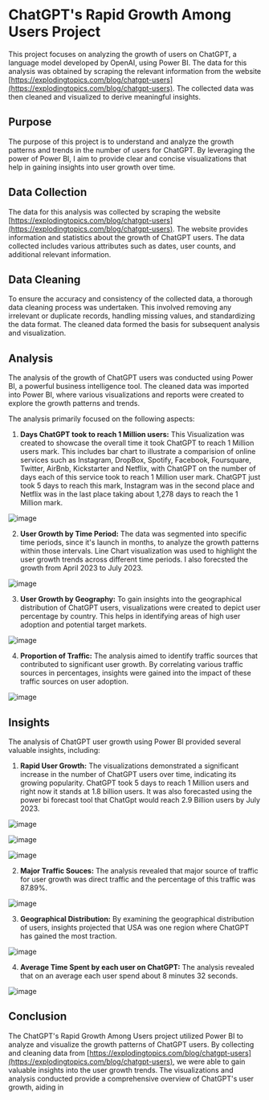 # ChatGPT's Rapid Growth Among Users Project

This project focuses on analyzing the growth of users on ChatGPT, a language model developed by OpenAI, using Power BI. The data for this analysis was obtained by scraping the relevant information from the website [https://explodingtopics.com/blog/chatgpt-users](https://explodingtopics.com/blog/chatgpt-users). The collected data was then cleaned and visualized to derive meaningful insights.

## Purpose

The purpose of this project is to understand and analyze the growth patterns and trends in the number of users for ChatGPT. By leveraging the power of Power BI, I aim to provide clear and concise visualizations that help in gaining insights into user growth over time.

## Data Collection

The data for this analysis was collected by scraping the website [https://explodingtopics.com/blog/chatgpt-users](https://explodingtopics.com/blog/chatgpt-users). The website provides information and statistics about the growth of ChatGPT users. The data collected includes various attributes such as dates, user counts, and additional relevant information.

## Data Cleaning

To ensure the accuracy and consistency of the collected data, a thorough data cleaning process was undertaken. This involved removing any irrelevant or duplicate records, handling missing values, and standardizing the data format. The cleaned data formed the basis for subsequent analysis and visualization.

## Analysis

The analysis of the growth of ChatGPT users was conducted using Power BI, a powerful business intelligence tool. The cleaned data was imported into Power BI, where various visualizations and reports were created to explore the growth patterns and trends.

The analysis primarily focused on the following aspects:

1. **Days ChatGPT took to reach 1 Million users:** This Visualization was created to showcase the overall time it took ChatGPT to reach 1 Million users mark. This includes bar chart to illustrate a comparision of online services such as Instagram, DropBox, Spotify, Facebook, Foursquare, Twitter, AirBnb, Kickstarter and Netflix, with ChatGPT on the number of days each of this service took to reach 1 Million user mark. ChatGPT just took 5 days to reach this mark, Instagram was in the second place and Netflix was in the last place taking about 1,278 days to reach the 1 Million mark.

![image](https://github.com/ymulakala27/ChatGPT-s-Rapid-Growth-Among-Users/assets/128730384/b4b19047-d426-403a-8891-187ee03c952f)

2. **User Growth by Time Period:** The data was segmented into specific time periods, since it's launch in months, to analyze the growth patterns within those intervals. Line Chart visualization was used to highlight the user growth trends across different time periods. I also forecsted the growth from April 2023 to July 2023.

![image](https://github.com/ymulakala27/ChatGPT-s-Rapid-Growth-Among-Users/assets/128730384/e9273b54-357f-4376-a4c4-c3f23f7e5787)

3. **User Growth by Geography:** To gain insights into the geographical distribution of ChatGPT users, visualizations were created to depict user percentage by country. This helps in identifying areas of high user adoption and potential target markets.

![image](https://github.com/ymulakala27/ChatGPT-s-Rapid-Growth-Among-Users/assets/128730384/3fbf999b-8f30-4609-b9d0-96455746adc7)


4. **Proportion of Traffic:** The analysis aimed to identify traffic sources that contributed to significant user growth. By correlating various traffic sources in percentages, insights were gained into the impact of these traffic sources on user adoption.

![image](https://github.com/ymulakala27/ChatGPT-s-Rapid-Growth-Among-Users/assets/128730384/4b4f3336-890b-4dfd-9104-4ab4ae6bc3e9)

## Insights

The analysis of ChatGPT user growth using Power BI provided several valuable insights, including:

1. **Rapid User Growth:** The visualizations demonstrated a significant increase in the number of ChatGPT users over time, indicating its growing popularity. ChatGPT took 5 days to reach 1 Million users and right now it stands at 1.8 billion users. It was also forecasted using the power bi forecast tool that ChatGpt would reach 2.9 Billion users by July 2023.

![image](https://github.com/ymulakala27/ChatGPT-s-Rapid-Growth-Among-Users/assets/128730384/c6d9fbb7-d4c0-40ae-bc1c-c9de94cb08c7)

![image](https://github.com/ymulakala27/ChatGPT-s-Rapid-Growth-Among-Users/assets/128730384/d28e103c-d983-4c16-803f-f363247be95f)

![image](https://github.com/ymulakala27/ChatGPT-s-Rapid-Growth-Among-Users/assets/128730384/da4356cc-2a65-480b-992c-66e0bd568383)


2. **Major Traffic Souces:** The analysis revealed that major source of traffic for user growth was direct traffic and the percentage of this traffic was 87.89%.

![image](https://github.com/ymulakala27/ChatGPT-s-Rapid-Growth-Among-Users/assets/128730384/3100e723-2f68-427c-9528-15dc5238951b)

3. **Geographical Distribution:** By examining the geographical distribution of users, insights projected that USA was one region where ChatGPT has gained the most traction.

![image](https://github.com/ymulakala27/ChatGPT-s-Rapid-Growth-Among-Users/assets/128730384/87d55563-7b3a-4734-a771-661a5fc2f947)


4. **Average Time Spent by each user on ChatGPT:** The analysis revealed that on an average each user spend about 8 minutes 32 seconds.

![image](https://github.com/ymulakala27/ChatGPT-s-Rapid-Growth-Among-Users/assets/128730384/a8c18362-6a11-4710-a2a8-4c95a3d9174a)


## Conclusion

The ChatGPT's Rapid Growth Among Users project utilized Power BI to analyze and visualize the growth patterns of ChatGPT users. By collecting and cleaning data from [https://explodingtopics.com/blog/chatgpt-users](https://explodingtopics.com/blog/chatgpt-users), we were able to gain valuable insights into the user growth trends. The visualizations and analysis conducted provide a comprehensive overview of ChatGPT's user growth, aiding in
